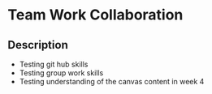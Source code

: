 # Team Work Collaboration

 ## Description
 * Testing git hub skills
 * Testing group work skills
 * Testing understanding of the canvas content in week 4
 
